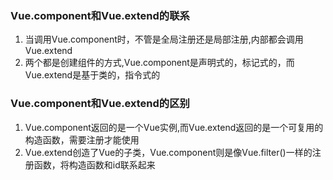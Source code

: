 ### Vue.component和Vue.extend的联系
1. 当调用Vue.component时，不管是全局注册还是局部注册,内部都会调用Vue.extend
2. 两个都是创建组件的方式,Vue.component是声明式的，标记式的，而Vue.extend是基于类的，指令式的

### Vue.component和Vue.extend的区别
1. Vue.component返回的是一个Vue实例,而Vue.extend返回的是一个可复用的构造函数，需要注册才能使用
2. Vue.extend创造了Vue的子类，Vue.component则是像Vue.filter()一样的注册函数，将构造函数和id联系起来
